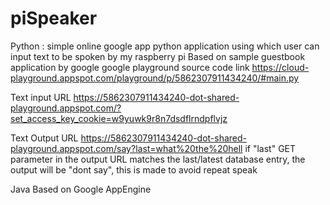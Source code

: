 # piSpeaker
Python :
simple online google app python application using which user can input text to be spoken by my raspberry pi
Based on sample guestbook application by google
google playground source code link
https://cloud-playground.appspot.com/playground/p/5862307911434240/#main.py

Text input URL
https://5862307911434240-dot-shared-playground.appspot.com/?set_access_key_cookie=w9yuwk9r8n7dsdflrndpflvjz

Text Output URL
https://5862307911434240-dot-shared-playground.appspot.com/say?last=what%20the%20hell
if "last" GET parameter in the output URL matches the last/latest database entry, the output will be "dont say", this is made to avoid repeat speak



Java
Based on Google AppEngine
